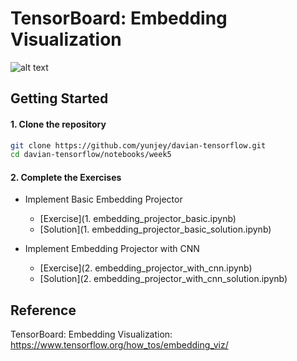 # TensorBoard: Embedding Visualization

![alt text](jpg/emb_projector.gif)

## Getting Started

#### 1. Clone the repository

```bash
git clone https://github.com/yunjey/davian-tensorflow.git
cd davian-tensorflow/notebooks/week5
```

#### 2. Complete the Exercises

- Implement Basic Embedding Projector
  - [Exercise](1. embedding_projector_basic.ipynb)
  - [Solution](1. embedding_projector_basic_solution.ipynb)

- Implement Embedding Projector with CNN 
  - [Exercise](2. embedding_projector_with_cnn.ipynb)
  - [Solution](2. embedding_projector_with_cnn_solution.ipynb)

## Reference
TensorBoard: Embedding Visualization: https://www.tensorflow.org/how_tos/embedding_viz/
